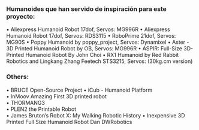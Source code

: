 ### Humanoides que han servido de inspiración para este proyecto:

• Aliexpress Humanoid Robot 17dof, Servos: MG996R
• Aliexpress Humanoid Robot 17dof, Servos: RDS3115
• RoboPrime 21dof, Servos: MG90S
• Poppy Humanoid by poppy_project, Servos: Dynamixel
• Aster - 3D Printed Humanoid Robot by OB, Servos: MG996R
• ASPIR: Full-Size 3D-Printed Humanoid Robot By John Choi
• RX1 Humanoid by Red Rabbit Robotics and Lingkang Zhang Feetech STS3215, Servos: (30kg.cm version)


### Others:

• BRUCE Open-Source Project 
• iCub - Humanoid Platform  
• InMoov Amazing First 3D printed robot  
• THORMANG3  
• PLEN2 the Printable Robot  
• James Bruton’s Robot X: My Walking Robotic History
• Inexpensive 3D Printed Full Size Humanoid Robot Dan DWRobotics
